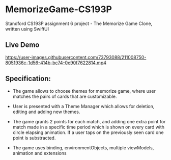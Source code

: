 # MemorizeGame-CS193P

Standford CS193P assignment 6 project - The Memorize Game Clone, written using SwiftUI

## Live Demo

https://user-images.githubusercontent.com/73793088/211008750-8051936c-1d56-414b-bc74-0e90f7622814.mp4

## Specification:

- The game allows to choose themes for memorize game, where user matches the pairs of cards that are customizable.

- User is presented with a Theme Manager which allows for deletion, editing and adding new themes.

- The game grants 2 points for each match, and adding one extra point for match made in a specific time period which is shown on every card with circle elapsing animation. If a user taps on the previously seen card one point is substracted.

- The game uses binding, environmentObjects, multiple viewModels, animation and extensions
